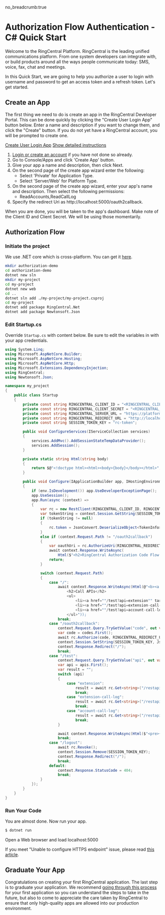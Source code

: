 no_breadcrumb:true

# Authorization Flow Authentication - C# Quick Start

Welcome to the RingCentral Platform. RingCentral is the leading unified communications platform. From one system developers can integrate with, or build products around all the ways people communicate today: SMS, voice, fax, chat and meetings.

In this Quick Start, we are going to help you authorize a user to login with username and password to get an access token and a refresh token. Let's get started.


## Create an App

The first thing we need to do is create an app in the RingCentral Developer Portal. This can be done quickly by clicking the "Create User Login App" button below. Enter a name and description if you want to change them, and click the "Create" button. If you do not yet have a RingCentral account, you will be prompted to create one.

<a target="_new" href="https://developer.ringcentral.com/new-app?name=Authorization+Flow+Quick+Start+App&desc=A+simple+app+to+demo+authorizing+user+on+RingCentral&public=false&type=ServerWeb&carriers=7710,7310,3420&permissions=ReadAccounts,ReadCallLog&redirectUri=http://localhost:5000/oauth2callback&utm_source=devguide&utm_medium=button&utm_campaign=quickstart" class="btn btn-primary">Create User Login App</a>
<a class="btn-link btn-collapse" data-toggle="collapse" href="#create-app-instructions" role="button" aria-expanded="false" aria-controls="create-app-instructions">Show detailed instructions</a>

<div class="collapse" id="create-app-instructions">
<ol>
<li><a href="https://developer.ringcentral.com/login.html#/">Login or create an account</a> if you have not done so already.</li>
<li>Go to Console/Apps and click 'Create App' button.</li>
<li>Give your app a name and description, then click Next.</li>
<li>On the second page of the create app wizard enter the following:
  <ul>
  <li>Select 'Private' for Application Type.</li>
  <li>Select 'Server/Web' for Platform Type.</li>
  </ul>
  </li>
<li>On the second page of the create app wizard, enter your app's name and description. Then select the following permissions:
  <ul>
    <li>ReadAccounts,ReadCallLog</li>
  </ul>
  </li>
<li>Specify the redirect Uri as http://localhost:5000/oauth2callback.</li>
</ol>
</div>

When you are done, you will be taken to the app's dashboard. Make note of the Client ID and Client Secret. We will be using those momentarily.


## Authorization Flow

### Initiate the project

We use .NET core which is cross-platform. You can get it [here](https://dotnet.microsoft.com/download).

```bash
mkdir authorization-demo
cd authorization-demo
dotnet new sln
mkdir my-project
cd my-project
dotnet new web
cd ..
dotnet sln add ./my-project/my-project.csproj
cd my-project
dotnet add package RingCentral.Net
dotnet add package Newtonsoft.Json
```


### Edit Startup.cs

Override `Startup.cs` with content below. Be sure to edit the variables in <ALL CAPS> with your app credentials.

```cs
using System.Linq;
using Microsoft.AspNetCore.Builder;
using Microsoft.AspNetCore.Hosting;
using Microsoft.AspNetCore.Http;
using Microsoft.Extensions.DependencyInjection;
using RingCentral;
using Newtonsoft.Json;

namespace my_project
{
    public class Startup
    {
        private const string RINGCENTRAL_CLIENT_ID = "<RINGCENTRAL_CLIENT_ID>";
        private const string RINGCENTRAL_CLIENT_SECRET = "<RINGCENTRAL_CLIENT_SECRET>";
        private const string RINGCENTRAL_SERVER_URL = "https://platform.devtest.ringcentral.com";
        private const string RINGCENTRAL_REDIRECT_URL = "http://localhost:5000/oauth2callback";
        private const string SESSION_TOKEN_KEY = "rc-token";

        public void ConfigureServices(IServiceCollection services)
        {
            services.AddMvc().AddSessionStateTempDataProvider();
            services.AddSession();
        }

        private static string Html(string body)
        {
            return $@"<!doctype html><html><body>{body}</body></html>";
        }

        public void Configure(IApplicationBuilder app, IHostingEnvironment env)
        {
            if (env.IsDevelopment()) app.UseDeveloperExceptionPage();
            app.UseSession();
            app.Run(async (context) =>
            {
                var rc = new RestClient(RINGCENTRAL_CLIENT_ID, RINGCENTRAL_CLIENT_SECRET, RINGCENTRAL_SERVER_URL);
                var tokenString = context.Session.GetString(SESSION_TOKEN_KEY);
                if (tokenString != null)
                {
                    rc.token = JsonConvert.DeserializeObject<TokenInfo>(tokenString);
                }
                else if (context.Request.Path != "/oauth2callback")
                {
                    var oauthUri = rc.AuthorizeUri(RINGCENTRAL_REDIRECT_URL);
                    await context.Response.WriteAsync(
                        Html($"<h2>RingCentral Authorization Code Flow Authentication</h2><a href=\"{oauthUri}\">Login RingCentral Account</a>"));
                    return;
                }

                switch (context.Request.Path)
                {
                    case "/":
                        await context.Response.WriteAsync(Html(@"<b><a href=""/logout"">Logout</a></b>
                            <h2>Call APIs</h2>
                            <ul>
                                <li><a href=""/test?api=extension"" target=""_blank"">Read Extension Info</a></li>
                                <li><a href=""/test?api=extension-call-log"" target=""_blank"">Read Extension Call Log</a></li>
                                <li><a href=""/test?api=account-call-log"" target=""_blank"">Read Account Call Log</a></li>
                            </ul>"));
                        break;
                    case "/oauth2callback":
                        context.Request.Query.TryGetValue("code", out var codes);
                        var code = codes.First();
                        await rc.Authorize(code, RINGCENTRAL_REDIRECT_URL);
                        context.Session.SetString(SESSION_TOKEN_KEY, JsonConvert.SerializeObject(rc.token));
                        context.Response.Redirect("/");
                        break;
                    case "/test":
                        context.Request.Query.TryGetValue("api", out var apis);
                        var api = apis.First();
                        var result = "";
                        switch (api)
                        {
                            case "extension":
                                result = await rc.Get<string>("/restapi/v1.0/account/~/extension");
                                break;
                            case "extension-call-log":
                                result = await rc.Get<string>("/restapi/v1.0/account/~/extension/~/call-log");
                                break;
                            case "account-call-log":
                                result = await rc.Get<string>("/restapi/v1.0/account/~/call-log");
                                break;
                        }

                        await context.Response.WriteAsync(Html($"<pre>{result}</pre>"));
                        break;
                    case "/logout":
                        await rc.Revoke();
                        context.Session.Remove(SESSION_TOKEN_KEY);
                        context.Response.Redirect("/");
                        break;
                    default:
                        context.Response.StatusCode = 404;
                        break;
                }
            });
        }
    }
}
```

### Run Your Code

You are almost done. Now run your app.

```bash
$ dotnet run
```

Open a Web browser and load localhost:5000

If you meet "Unable to configure HTTPS endpoint" issue, please read [this article](http://www.waynethompson.com.au/blog/dotnet-dev-certs-https/).


## Graduate Your App

Congratulations on creating your first RingCentral application. The last step is to graduate your application. We recommend [going through this process](../../../../basics/production) for your first application so you can understand the steps to take in the future, but also to come to appreciate the care taken by RingCentral to ensure that only high-quality apps are allowed into our production environment.
